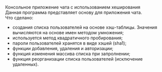 Консольное приложение чата с использованием хеширования  
Данная программа представляет основу для приложения чата.  
Что сделано:  
- создания списка пользователей на основе хэш-таблицы. Значения вычисляются на основе имен методом умножения;  
- используется метод квадратичного пробирования;  
- пароли пользователей хранятся в виде хэшей (sha1);  
- функции добавления, удаления и авторизации;  
- функция изменения массива списка при запролнении;  
- функция реорганизации списка пользователей (исключение удаленных).
